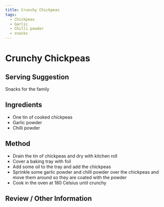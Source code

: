 ```yaml
---
title: Crunchy Chickpeas
tags: 
  - Chickpeas
  - Garlic
  - Chilli powder
  - snacks
---
```


# Crunchy Chickpeas

## Serving Suggestion

Snacks for the family

## Ingredients

* One tin of cooked chickpeas
* Garlic powder
* Chilli powder

## Method

* Drain the tin of chickpeas and dry with kitchen roll
* Cover a baking tray with foil
* Add some oil to the tray and add the chickpeas
* Sprinkle some garlic powder and chilli powder over the chickpeas and move them around so they are coated with the powder
* Cook in the oven at 180 Celsius until crunchy

## Review / Other Information